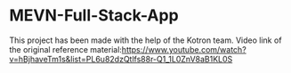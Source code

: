 # MEVN-Full-Stack-App
This project has been made with the help of the Kotron team. Video link of the original reference material:https://www.youtube.com/watch?v=hBjhaveTm1s&list=PL6u82dzQtlfs88r-Q1_1L0ZnV8aB1KL0S
